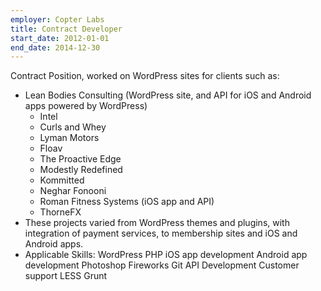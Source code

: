 ```yaml
---
employer: Copter Labs
title: Contract Developer
start_date: 2012-01-01
end_date: 2014-12-30
---
```


Contract Position, worked on WordPress sites for clients such as:

- Lean Bodies Consulting (WordPress site, and API for iOS and Android apps powered by WordPress)
  - Intel
  - Curls and Whey
  - Lyman Motors
  - Floav
  - The Proactive Edge
  - Modestly Redefined
  - Kommitted
  - Neghar Fonooni
  - Roman Fitness Systems (iOS app and API)
  - ThorneFX
- These projects varied from WordPress themes and plugins, with integration of payment services, to membership sites and iOS and Android apps.
- Applicable Skills: WordPress  PHP  iOS app development  Android app development  Photoshop Fireworks  Git  API Development  Customer support  LESS  Grunt
